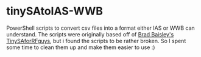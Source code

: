 # tinySAtoIAS-WWB
PowerShell scripts to convert csv files into a format either IAS or WWB can understand. The scripts were originally based off of [Brad Baisley's TinySAforRFguys]([[url](https://github.com/bradbbot/TinySAforRFguys/)]), but i found the scripts to be rather broken. So I spent some time to clean them up and make them easier to use :)
